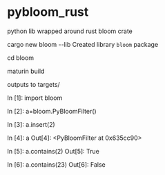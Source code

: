 # pybloom_rust
python lib wrapped around rust bloom crate

cargo new bloom --lib
     Created library `bloom` package

cd bloom 

maturin build

outputs to targets/


In [1]: import bloom

In [2]: a=bloom.PyBloomFilter()

In [3]: a.insert(2)

In [4]: a
Out[4]: <PyBloomFilter at 0x635cc90>

In [5]: a.contains(2)
Out[5]: True

In [6]: a.contains(23)
Out[6]: False
